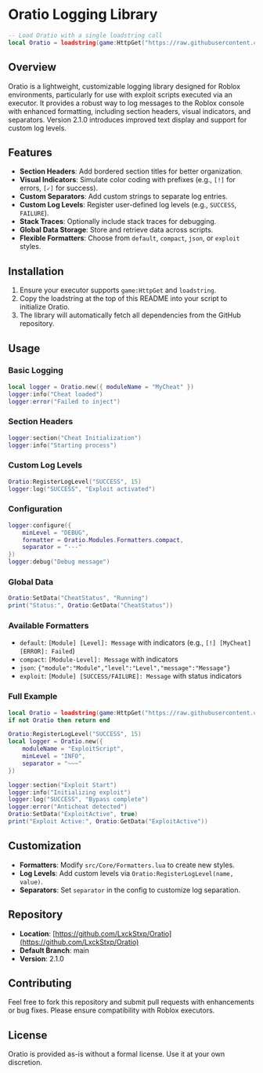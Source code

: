 # Oratio Logging Library

```lua
-- Load Oratio with a single loadstring call
local Oratio = loadstring(game:HttpGet("https://raw.githubusercontent.com/LxckStxp/Oratio/main/init.lua", true))()
```

## Overview
Oratio is a lightweight, customizable logging library designed for Roblox environments, particularly for use with exploit scripts executed via an executor. It provides a robust way to log messages to the Roblox console with enhanced formatting, including section headers, visual indicators, and separators. Version 2.1.0 introduces improved text display and support for custom log levels.

## Features
- **Section Headers**: Add bordered section titles for better organization.
- **Visual Indicators**: Simulate color coding with prefixes (e.g., `[!]` for errors, `[✓]` for success).
- **Custom Separators**: Add custom strings to separate log entries.
- **Custom Log Levels**: Register user-defined log levels (e.g., `SUCCESS`, `FAILURE`).
- **Stack Traces**: Optionally include stack traces for debugging.
- **Global Data Storage**: Store and retrieve data across scripts.
- **Flexible Formatters**: Choose from `default`, `compact`, `json`, or `exploit` styles.

## Installation
1. Ensure your executor supports `game:HttpGet` and `loadstring`.
2. Copy the loadstring at the top of this README into your script to initialize Oratio.
3. The library will automatically fetch all dependencies from the GitHub repository.

## Usage
### Basic Logging
```lua
local logger = Oratio.new({ moduleName = "MyCheat" })
logger:info("Cheat loaded")
logger:error("Failed to inject")
```

### Section Headers
```lua
logger:section("Cheat Initialization")
logger:info("Starting process")
```

### Custom Log Levels
```lua
Oratio:RegisterLogLevel("SUCCESS", 15)
logger:log("SUCCESS", "Exploit activated")
```

### Configuration
```lua
logger:configure({
    minLevel = "DEBUG",
    formatter = Oratio.Modules.Formatters.compact,
    separator = "---"
})
logger:debug("Debug message")
```

### Global Data
```lua
Oratio:SetData("CheatStatus", "Running")
print("Status:", Oratio:GetData("CheatStatus"))
```

### Available Formatters
- `default`: `[Module] [Level]: Message` with indicators (e.g., `[!] [MyCheat] [ERROR]: Failed`)
- `compact`: `[Module-Level]: Message` with indicators
- `json`: `{"module":"Module","level":"Level","message":"Message"}`
- `exploit`: `[Module] [SUCCESS/FAILURE]: Message` with status indicators

### Full Example
```lua
local Oratio = loadstring(game:HttpGet("https://raw.githubusercontent.com/LxckStxp/Oratio/main/init.lua", true))()
if not Oratio then return end

Oratio:RegisterLogLevel("SUCCESS", 15)
local logger = Oratio.new({
    moduleName = "ExploitScript",
    minLevel = "INFO",
    separator = "~~~"
})

logger:section("Exploit Start")
logger:info("Initializing exploit")
logger:log("SUCCESS", "Bypass complete")
logger:error("Anticheat detected")
Oratio:SetData("ExploitActive", true)
print("Exploit Active:", Oratio:GetData("ExploitActive"))
```

## Customization
- **Formatters**: Modify `src/Core/Formatters.lua` to create new styles.
- **Log Levels**: Add custom levels via `Oratio:RegisterLogLevel(name, value)`.
- **Separators**: Set `separator` in the config to customize log separation.

## Repository
- **Location**: [https://github.com/LxckStxp/Oratio](https://github.com/LxckStxp/Oratio)
- **Default Branch**: main
- **Version**: 2.1.0

## Contributing
Feel free to fork this repository and submit pull requests with enhancements or bug fixes. Please ensure compatibility with Roblox executors.

## License
Oratio is provided as-is without a formal license. Use it at your own discretion.
